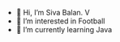 - 👋 Hi, I’m Siva Balan. V
- 👀 I’m interested in Football
- 🌱 I’m currently learning Java 

<!---
sivasb1019/sivasb1019 is a ✨ special ✨ repository because its `README.md` (this file) appears on your GitHub profile.
You can click the Preview link to take a look at your changes.
--->
